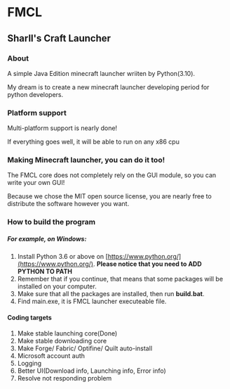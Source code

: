 # FMCL

## Sharll's Craft Launcher

### About
A simple Java Edition minecraft launcher wriiten by Python(3.10).

My dream is to create a new minecraft launcher developing period for python developers.

### Platform support
Multi-platform support is nearly done!

If everything goes well, it will be able to run on any x86 cpu

### Making Minecraft launcher, you can do it too!
The FMCL core does not completely rely on the GUI module, so you can write your own GUI!

Because we chose the MIT open source license, you are nearly free to distribute the software however you want.

### How to build the program
##### For example, on Windows:
1. Install Python 3.6 or above on [https://www.python.org/](https://www.python.org/). **Please notice that you need to ADD PYTHON TO PATH**
2. Remember that if you continue, that means that some packages will be installed on your computer.
3. Make sure that all the packages are installed, then run **build.bat**.
4. Find main.exe, it is FMCL launcher executeable file.


#### Coding targets
1. Make stable launching core(Done)
2. Make stable downloading core
3. Make Forge/ Fabric/ Optifine/ Quilt auto-install
4. Microsoft account auth
5. Logging
6. Better UI(Download info, Launching info, Error info)
7. Resolve not responding problem
